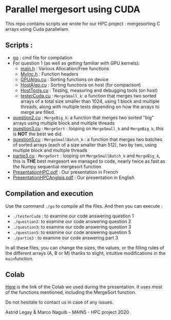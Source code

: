 # Parallel mergesort using CUDA

This repo contains scripts we wrote for our HPC project : mergesorting C arrays using Cuda parallelism.

## Scripts :
- [go](go) : cmd file for compilation
- For question 1 (as well as getting familiar with GPU kernels):
  - [main.h](main.h) : Various Allocation/Free functions
  - [MyInc.h](MyInc.h) : Function headers
  - [GPUAlgo.cu](GPUAlgo.cu) : Sorting functions on device
  - [HostAlgo.cu](HostAlgo.cu) : Sorting functions on host (for comparison)
  - [HostTools.cu](HostTools.cu) : Testing, measuring and debugging tools (on host)
  - [testerCuda.cu](testerCuda.cu) : `MergeSmall_k`: a function that merges two sorted arrays of a total size smaller than 1024, using 1 block and multiple threads, along with multiple tests depending on how the arrays to merge are filled.
- [question2.cu](question2.cu) : `MergeBig_k`: a function that merges two sorted "big" arrays using multiple block and multiple threads
- [question3.cu](question3.cu) : `MergeSort` : looping on `MergeSmall_k` and `MergeBig_k`, this is **NOT** the best we did.
- [question5.cu](question5.cu) : `MergeSmallBatch_k` : a function that merges two batches of sorted arrays (each of a size smaller than 512), two by two, using multiple block and multiple threads
- [partie3.cu](partie3.cu) : `MergeSort` : looping on `MergeSmallBatch_k` and `MergeBig_k`, this is **THE** best mergesort we managed to code, nearly twice as fast as the Numpy sequential mergesort function 
- [PresentationHPC.pdf](PresentationHPC.pdf) : Our presentation in French
- [PresentationHPCAnglais.pdf](PresentationHPCAnglais.pdf) : Our presentation in English

## Compilation and execution
Use the command `./go` to compile all the files. And then you can execute :
- `./testerCuda` : to examine our code answering question 1
- `./question2`: to examine our code answering question 2
- `./question3`: to examine our code answering question 3
- `./question5`: to examine our code answering question 5
- `./partie3` : to examine our code answering part 3 

In all these files, you can change the sizes, the values, or the filling rules of the different arrays (A, B or M) thanks to slight, intuitive modifications in the `main`function.

## Colab 
[Here](https://colab.research.google.com/drive/1c57rpU0Xp8E8o8AiUUeqEQTcFT9SJncS?usp=sharing) is the link of the Colab we used during the presentation. It uses most of the functions mentioned, including the MergeSort function.

Do not hesitate to contact us in case of any issues.

Astrid Legay & Marco Naguib - MAIN5 - HPC project 2020
